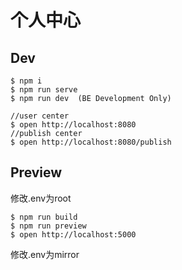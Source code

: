 # 个人中心

## Dev
```
$ npm i
$ npm run serve
$ npm run dev  (BE Development Only)

//user center
$ open http://localhost:8080
//publish center
$ open http://localhost:8080/publish
```

## Preview
修改.env为root
```
$ npm run build
$ npm run preview
$ open http://localhost:5000
```
修改.env为mirror